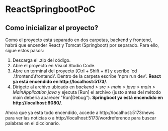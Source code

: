 # ReactSpringbootPoC
## Como inicializar el proyecto?
<p>Como el proyecto está separado en dos carpetas, backend y frontend, habrá que encender React y Tomcat (Springboot) por separado. Para ello, sigue estos pasos:</p>
<ol> 
  <li>Descarga el .zip del código.</li>
  <li>Abre el proyecto en Visual Studio Code.</li>
  <li>Abre un terminal del proyecto [Ctrl + Shift + ñ] y escribe 'cd .\frontend\frontend\'. Dentro de la carpeta escribe 'npm run dev'. <b>React ya está encendido en http://localhost:5173/</b>.</li>
  <li>Dírigete al archivo ubicado en <i>backend > src > main > java > main > MainApplication.java</i> y ejecuta [Run] el archivo (justo antes del método main deberia aparecer "Run|Debug").
    <b>Springboot ya está encendido en http://localhost:8080/</b>.</li>
</ol>
<p>Ahora que ya está todo encendido, accede a http://localhost:5173/news para ver las noticias o a http://localhost:5173/wordreference para buscar palabras en el diccionario.</p>
